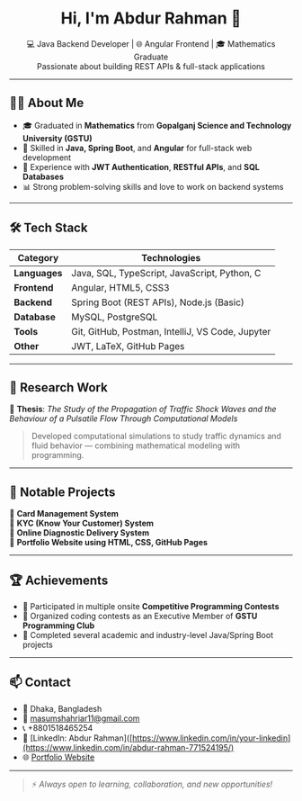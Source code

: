 <h1 align="center">Hi, I'm Abdur Rahman 👋</h1>
<p align="center">
  💻 Java Backend Developer | 🌐 Angular Frontend | 🎓 Mathematics Graduate<br>
  Passionate about building REST APIs & full-stack applications
</p>

---

## 🧑‍💼 About Me

- 🎓 Graduated in **Mathematics** from **Gopalganj Science and Technology University (GSTU)**
- 💼 Skilled in **Java, Spring Boot**, and **Angular** for full-stack web development
- 🔐 Experience with **JWT Authentication**, **RESTful APIs**, and **SQL Databases**
- 📊 Strong problem-solving skills and love to work on backend systems

---

## 🛠️ Tech Stack

| Category        | Technologies |
|----------------|--------------|
| **Languages**  | Java, SQL, TypeScript, JavaScript, Python, C |
| **Frontend**   | Angular, HTML5, CSS3 |
| **Backend**    | Spring Boot (REST APIs), Node.js (Basic) |
| **Database**   | MySQL, PostgreSQL |
| **Tools**      | Git, GitHub, Postman, IntelliJ, VS Code, Jupyter |
| **Other**      | JWT, LaTeX, GitHub Pages |

---

## 🔬 Research Work

📘 **Thesis**: *The Study of the Propagation of Traffic Shock Waves and the Behaviour of a Pulsatile Flow Through Computational Models*

> Developed computational simulations to study traffic dynamics and fluid behavior — combining mathematical modeling with programming.

---

## 📁 Notable Projects

🔹 **Card Management System**  
🔹 **KYC (Know Your Customer) System**  
🔹 **Online Diagnostic Delivery System**  
🔹 **Portfolio Website using HTML, CSS, GitHub Pages**

---

## 🏆 Achievements

- 🎯 Participated in multiple onsite **Competitive Programming Contests**
- 🥇 Organized coding contests as an Executive Member of **GSTU Programming Club**
- 📜 Completed several academic and industry-level Java/Spring Boot projects

---

## 📫 Contact

- 📍 Dhaka, Bangladesh  
- 📧 [masumshahriar11@gmail.com](mailto:masumshahriar11@gmail.com)  
- 📞 +8801518465254  
- 🔗 [LinkedIn: Abdur Rahman]([https://www.linkedin.com/in/your-linkedin](https://www.linkedin.com/in/abdur-rahman-771524195/)  
- 🌐 [Portfolio Website](https://abdurrahman.github.io)

---

> ⚡ *Always open to learning, collaboration, and new opportunities!*


